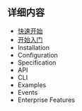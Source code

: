 ## 详细内容

* [快速开始](./QuickStart/Quickstart.md)
* [开始入门](./GettingStarted/index.md)
* Installation
* Configuration
* Specification
* API
* CLI
* Examples
* Events
* Enterprise Features